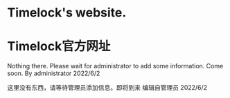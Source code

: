 # Timelock's website.
# Timelock官方网址

Nothing there. Please wait for administrator to add some information. Come soon.
           By administrator
           2022/6/2

这里没有东西，请等待管理员添加信息。即将到来
           编辑自管理员
           2022/6/2

